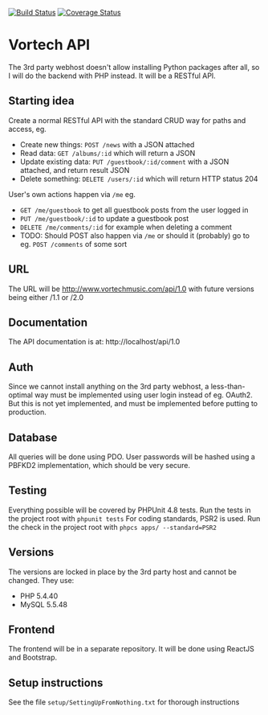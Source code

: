 [![Build Status](https://travis-ci.org/Torniojaws/gnrephp.svg?branch=master)](https://travis-ci.org/Torniojaws/gnrephp)
[![Coverage Status](https://coveralls.io/repos/github/Torniojaws/vortech-api/badge.svg?branch=master)](https://coveralls.io/github/Torniojaws/vortech-api?branch=master)

# Vortech API
The 3rd party webhost doesn't allow installing Python packages after all, so I will do the backend with PHP instead. It will be a RESTful API.

## Starting idea
Create a normal RESTful API with the standard CRUD way for paths and access, eg.
- Create new things: ``POST /news`` with a JSON attached
- Read data: ``GET /albums/:id`` which will return a JSON
- Update existing data: ``PUT /guestbook/:id/comment`` with a JSON attached, and return result JSON
- Delete something: ``DELETE /users/:id`` which will return HTTP status 204

User's own actions happen via ``/me`` eg.
- ``GET /me/guestbook`` to get all guestbook posts from the user logged in
- ``PUT /me/guestbook/:id`` to update a guestbook post
- ``DELETE /me/comments/:id`` for example when deleting a comment
- TODO: Should POST also happen via ``/me`` or should it (probably) go to eg. ``POST /comments`` of some sort

## URL
The URL will be http://www.vortechmusic.com/api/1.0 with future versions being either /1.1 or /2.0

## Documentation
The API documentation is at: http://localhost/api/1.0

## Auth
Since we cannot install anything on the 3rd party webhost, a less-than-optimal way must be implemented using user login instead of eg. OAuth2. But this is not yet implemented, and must be implemented before putting to production.

## Database
All queries will be done using PDO. User passwords will be hashed using a PBFKD2 implementation, which should be very secure.

## Testing
Everything possible will be covered by PHPUnit 4.8 tests. Run the tests in the project root with ``phpunit tests``
For coding standards, PSR2 is used. Run the check in the project root with ``phpcs apps/ --standard=PSR2``

## Versions
The versions are locked in place by the 3rd party host and cannot be changed. They use:
- PHP 5.4.40
- MySQL 5.5.48

## Frontend
The frontend will be in a separate repository. It will be done using ReactJS and Bootstrap.

## Setup instructions
See the file ``setup/SettingUpFromNothing.txt`` for thorough instructions
